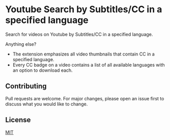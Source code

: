 # Youtube Search by Subtitles/CC in a specified language

Search for videos on Youtube by Subtitles/CC in a specified language.

Anything else?
+ The extension emphasizes all video thumbnails that contain CC in a specified language.
+ Every CC badge on a video contains a list of all available languages with an option to download each.

## Contributing
Pull requests are welcome. For major changes, please open an issue first to discuss what you would like to change.

## License
[MIT](https://choosealicense.com/licenses/mit/)